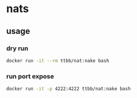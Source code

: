 # nats
## usage
### dry run
```bash
docker run -it --rm ttbb/nat:nake bash
```
### run port expose
```bash
docker run -it -p 4222:4222 ttbb/nat:nake bash
```
